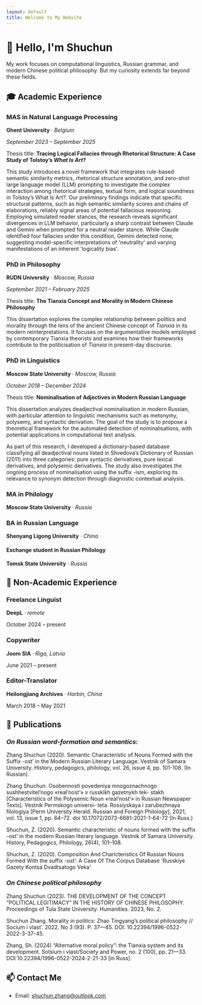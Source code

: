 ```yaml
---
layout: default
title: Welcome to My Website
---
```


# 👋 Hello, I'm Shuchun

My work focuses on computational linguistics, Russian grammar, and modern Chinese political philosophy. But my curiosity extends far beyond these fields.

## 🎓 Academic Experience

### **MAS in Natural Language Processing**
**Ghent University** · *Belgium*

*September 2023 – September 2025*

Thesis title: **Tracing Logical Fallacies through Rhetorical Structure: A Case Study of  Tolstoy’s *What Is Art*?**

This study introduces a novel framework that integrates rule-based semantic similarity metrics, rhetorical structure annotation, and zero-shot large language model (LLM) prompting to investigate the complex interaction among rhetorical strategies, textual form, and logical soundness in Tolstoy’s What Is Art?. Our preliminary findings indicate that specific structural patterns, such as high semantic similarity scores and chains of elaborations, reliably signal areas of potential fallacious reasoning. Employing simulated reader stances, the research reveals significant divergences in LLM behavior, particularly a sharp contrast between Claude and Gemini when prompted for a neutral reader stance. While Claude identified four fallacies under this condition, Gemini detected none, suggesting model-specific interpretations of 'neutrality' and varying manifestations of an inherent 'logicality bias'.

### **PhD in Philosophy**  

**RUDN University** · *Moscow, Russia*  

*September 2021 – February 2025*

Thesis title: **The Tianxia Concept and Morality in Modern Chinese Philosophy**

This dissertation explores the complex relationship between politics and morality through the lens of the ancient Chinese concept of *Tianxia* in its modern reinterpretations. It focuses on the argumentative models employed by contemporary Tianxia theorists and examines how their frameworks contribute to the politicisation of *Tianxia* in present-day discourse.

### **PhD in Linguistics**  

**Moscow State University** · *Moscow, Russia*

*October 2018 – December 2024*

Thesis title: **Nominalisation of Adjectives in Modern Russian Language**

This dissertation analyzes deadjectival nominalisation in modern Russian, with particular attention to linguistic mechanisms such as metonymy, polysemy, and syntactic derivation. The goal of the study is to propose a theoretical framework for the automated detection of nominalisations, with potential applications in computational text analysis.

As part of this research, I developed a dictionary-based database classifying all deadjectival nouns listed in Shvedova’s Dictionary of Russian (2011) into three categories: pure syntactic derivatives, pure lexical derivatives, and polysemic derivatives. The study also investigates the ongoing process of nominalisation using the suffix -ism, exploring its relevance to synonym detection through diagnostic contextual analysis.

### **MA in Philology**
  
**Moscow State University** · *Russia*

### **BA in Russian Language**
  
**Shenyang Ligong University** · *China*

#### **Exchange student in Russian Philology**
  
**Tomsk State University** · *Russia*

## 👷 Non-Academic Experience

### **Freelance Linguist**
**DeepL** · *remote*

October 2024 – present

### **Copywriter**
**Joom SIA** · *Riga, Latvia*

June 2021 – present

### **Editor-Translator**

**Heilongjiang Archives** · *Harbin, China*

March 2018 – May 2021

## 📑 Publications

### *On Russian word-formation and semantics:*

Zhang Shuchun (2020). Semantic Characteristic of Nouns Formed with the Suffix -ost’ in the Modern Russian Literary Language. Vestnik of Samara University. History, pedagogics, philology, vol. 26, issue 4, pp. 101-108. (In Russian).

Zhang Shuchun. Osobennosti povedeniya mnogoznachnogo sushhestvitel’nogo «real’nost’» v russkikh gazetnykh tek- stakh [Characteristics of the Polysemic Noun «real’nost’» in Russian Newspaper Texts]. Vestnik Permskogo universi- teta. Rossiyskaya i zarubezhnaya filologiya [Perm University Herald. Russian and Foreign Philology], 2021, vol. 13, issue 1, pp. 64–72. doi 10.17072/2073-6681-2021-1-64-72 (In Russ.)

Shuchun, Z. (2020). Semantic characteristic of nouns formed with the suffix -ost’ in the modern Russian literary language. Vestnik of Samara University. History, Pedagogics, Philology, 26(4), 101–108.

Shuchun, Z. (2020). Composition And Charicteristics Of Russian Nouns Formed With the suffix -ost’: A Case Of The Corpus Database 'Russkiye Gazety Kontsa Dvadtsatogo Veka'

### *On Chinese political philosophy*

Zhang Shuchun (2023). THE DEVELOPMENT OF THE CONCEPT “POLITICAL LEGITIMACY” IN THE HISTORY OF CHINESE PHILOSOPHY. Proceedings of Tula State University. Humanities. 2023, No. 2.

Shuchun Zhang. Morality in politics: Zhao Tingyang’s political philosophy // Socium i vlast’. 2022. No 3 (93). P. 37—45. DOI: 10.22394/1996-0522-2022-3-37-45.

Zhang, Sh. (2024) “Alternative moral policy”: the Tianxia system and its development. Sotsium i vlast/Society and Power, no. 2 (100), pp. 21—33. DOI 10.22394/1996-0522-2024-2-21-33 [in Russ].



## 📫 Contact Me

- Email: [shuchun.zhang@outlook.com](mailto:chun.zhang@outlook.com)
